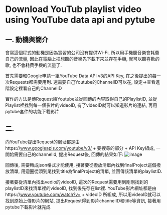 # Download YouTub playlist video using YouTube data api and pytube
## 一. 動機與簡介
 會寫這個程式的動機是因為實習的公司沒有提供Wi-Fi, 所以用手機聽音樂會耗費自己的流量, 因此在電腦上把想聽的音樂先下載下來並存在手機, 就可以聽喜歡的歌, 也不會耗費手機的流量了.
 
 首先需要和Google申請一組YouTube Data API v3的API Key, 在之後提出的每一次Requests都需要用到. 還需要自己Youtube的ChannelID可以在, 設定->查看進階設定裡看自己的ChannelID
 
 實作的方法是傳Request給Youtube並從回傳的內容取得自己的PlaylistID, 並從Playlist裡找到每一個影片的videoID, 有了videoID就可以知道影片的連結, 再用pytube套件的功能下載影片
 
 ## 二. 
 向YouTube提出Request的網址都是由https://www.googleapis.com/youtube/v3/ + 要搜尋的部分 + API Key組成, 一開始需要自己的channelId, 提出Request後, 回傳的結果如下:
 ![image](https://user-images.githubusercontent.com/85933578/122627509-835c9080-d0e2-11eb-902e-49399830a801.png)

 回傳後, 需要轉成json格式才能使用, 接著要從撥放清單內找到finalProject這個撥放清單, 用迴圈從頭到尾找到title為finalProject的清單, 並回傳該清單的playlistID.
 
 接著要從清單內找出vedio的videoID, 這次的Request需要用到剛剛找到的playlistID來找清單裡的videoID, 找到後先存在list裡. YouTube影片網址都是由https://www.youtube.com/watch?v= + videoID 
 所組成, 所以用videoID就可以找到原始上傳影片的網站, 提出Request得到影片channelID和title等資訊, 接著用pytube下載影片就完成
